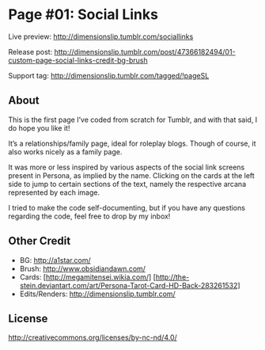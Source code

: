 # Page #01: Social Links

Live preview: http://dimensionslip.tumblr.com/sociallinks

Release post: http://dimensionslip.tumblr.com/post/47366182494/01-custom-page-social-links-credit-bg-brush

Support tag: http://dimensionslip.tumblr.com/tagged/!pageSL

## About
This is the first page I’ve coded from scratch for Tumblr, and with that said, I do hope you like it!

It’s a relationships/family page, ideal for roleplay blogs. Though of course, it also works nicely as a family page.

It was more or less inspired by various aspects of the social link screens present in Persona, as implied by the name. Clicking on the cards at the left side to jump to certain sections of the text, namely the respective arcana represented by each image.

I tried to make the code self-documenting, but if you have any questions regarding the code, feel free to drop by my inbox!

## Other Credit

* BG: http://a1star.com/
* Brush: http://www.obsidiandawn.com/
* Cards: [http://megamitensei.wikia.com/] [http://the-stein.deviantart.com/art/Persona-Tarot-Card-HD-Back-283261532]
* Edits/Renders: http://dimensionslip.tumblr.com/

## License
http://creativecommons.org/licenses/by-nc-nd/4.0/
